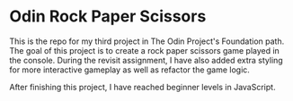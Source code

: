# Odin Rock Paper Scissors

This is the repo for my third project in The Odin Project's Foundation path. The goal of this project is to create a rock paper scissors game played in the console. During the revisit assignment, I have also added extra styling for more interactive gameplay as well as refactor the game logic.

After finishing this project, I have reached beginner levels in JavaScript.
